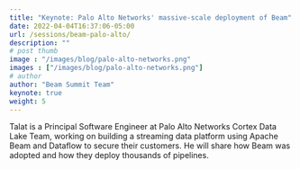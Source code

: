 ```yaml
---
title: "Keynote: Palo Alto Networks' massive-scale deployment of Beam"
date: 2022-04-04T16:37:06-05:00
url: /sessions/beam-palo-alto/
description: ""
# post thumb
image : "/images/blog/palo-alto-networks.png"
images : ["/images/blog/palo-alto-networks.png"]
# author
author: "Beam Summit Team"
keynote: true
weight: 5
---
```


Talat is a Principal Software Engineer at Palo Alto Networks Cortex Data Lake Team, working on building a streaming data platform using Apache Beam and Dataflow to secure their customers. He will share how Beam was adopted and how they deploy thousands of pipelines.
